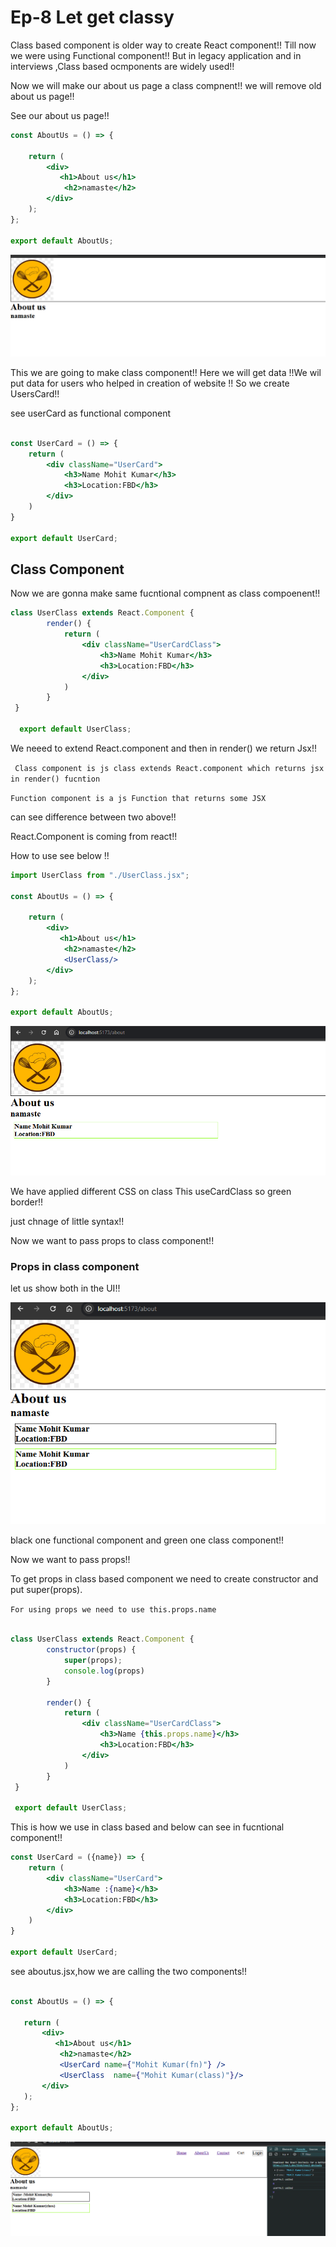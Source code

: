 # Ep-8 Let get classy 

Class based component is older way to create React component!! Till now we were using Functional component!!
But in legacy application and in interviews ,Class based ocmponents are widely used!!

Now we will make our about us page a class compnent!! we will remove old about us page!!

See our about us page!!

```jsx
const AboutUs = () => {

    return (
        <div>
           <h1>About us</h1>
            <h2>namaste</h2>
        </div>
    );
};

export default AboutUs;
```

![alt text](image.png)

This we are going to make class component!! Here we will get data !!We wil put data for users who helped in creation of website !! So we create UsersCard!!

see userCard as functional component 

```jsx

const UserCard = () => {
    return (
        <div className="UserCard">
            <h3>Name Mohit Kumar</h3>
            <h3>Location:FBD</h3>
        </div>
    )
}

export default UserCard;

```
## Class Component 
Now we are gonna make same fucntional compnent as class compoenent!!

```jsx
class UserClass extends React.Component {
        render() {
            return (
                <div className="UserCardClass">
                    <h3>Name Mohit Kumar</h3>
                    <h3>Location:FBD</h3>
                </div>
            )
        }
 }

  export default UserClass;
```

We neeed to extend React.component and then in render() we return  Jsx!!

` Class component is js class extends React.component which returns jsx in render() fucntion`

`Function component is a js Function that returns some JSX` 

can see difference between two above!!

React.Component is coming from react!!

How to use see below !!

```jsx
import UserClass from "./UserClass.jsx";

const AboutUs = () => {

    return (
        <div>
           <h1>About us</h1>
            <h2>namaste</h2>
            <UserClass/>
        </div>
    );
};

export default AboutUs;


```

![alt text](image-1.png)

We have applied different CSS on class This useCardClass so green border!!

just chnage of little syntax!!

Now we want to pass props to class component!!

### Props in class component

let us show both in the UI!!

![alt text](image-2.png)

 black one functional component and green one class component!!

Now we want to pass props!!

To get props in class based component we need to create constructor and put super(props).

`For using props we need to use this.props.name`

```jsx

class UserClass extends React.Component {
        constructor(props) {
            super(props);
            console.log(props)
        }

        render() {
            return (
                <div className="UserCardClass">
                    <h3>Name {this.props.name}</h3>
                    <h3>Location:FBD</h3>
                </div>
            )
        }
 }

 export default UserClass;

```

This is how we use in class based and below can see in fucntional component!!

```jsx
const UserCard = ({name}) => {
    return (
        <div className="UserCard">
            <h3>Name :{name}</h3>
            <h3>Location:FBD</h3>
        </div>
    )
}

export default UserCard;
```
 see aboutus.jsx,how we are calling the two components!!
 ```jsx

const AboutUs = () => {

    return (
        <div>
           <h1>About us</h1>
            <h2>namaste</h2>
            <UserCard name={"Mohit Kumar(fn)"} />
            <UserClass  name={"Mohit Kumar(class)"}/>
        </div>
    );
};

export default AboutUs;

```
![alt text](image-3.png)


